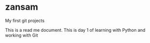 # zansam
My first git projects

This is a read me document. 
This is day 1 of learning with Python and working with Git
